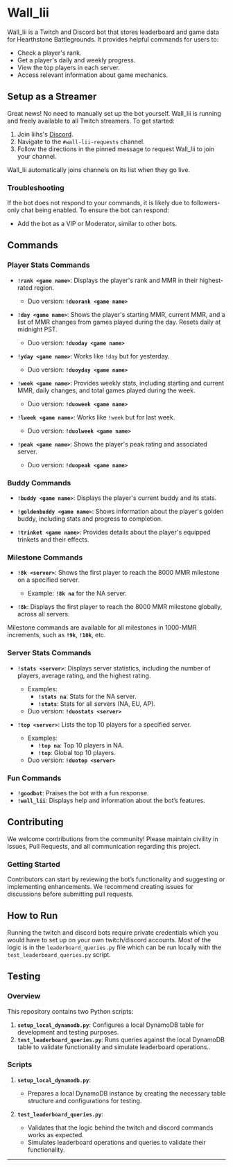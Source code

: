 # Wall_lii

Wall_lii is a Twitch and Discord bot that stores leaderboard and game data for Hearthstone Battlegrounds. It provides helpful commands for users to:

- Check a player's rank.
- Get a player's daily and weekly progress.
- View the top players in each server.
- Access relevant information about game mechanics.

## Setup as a Streamer

Great news! No need to manually set up the bot yourself. Wall_lii is running and freely available to all Twitch streamers. To get started:

1. Join liihs's [Discord](https://discord.com/invite/C6NguFf).
2. Navigate to the `#wall-lii-requests` channel.
3. Follow the directions in the pinned message to request Wall_lii to join your channel.

Wall_lii automatically joins channels on its list when they go live.

### Troubleshooting

If the bot does not respond to your commands, it is likely due to followers-only chat being enabled. To ensure the bot can respond:

- Add the bot as a VIP or Moderator, similar to other bots.

## Commands

### Player Stats Commands

- **`!rank <game name>`**: Displays the player's rank and MMR in their highest-rated region.  
  - Duo version: **`!duorank <game name>`**

- **`!day <game name>`**: Shows the player's starting MMR, current MMR, and a list of MMR changes from games played during the day. Resets daily at midnight PST.  
  - Duo version: **`!duoday <game name>`**

- **`!yday <game name>`**: Works like `!day` but for yesterday.  
  - Duo version: **`!duoyday <game name>`**

- **`!week <game name>`**: Provides weekly stats, including starting and current MMR, daily changes, and total games played during the week.  
  - Duo version: **`!duoweek <game name>`**

- **`!lweek <game name>`**: Works like `!week` but for last week.  
  - Duo version: **`!duolweek <game name>`**

- **`!peak <game name>`**: Shows the player's peak rating and associated server.  
  - Duo version: **`!duopeak <game name>`**

### Buddy Commands

- **`!buddy <game name>`**: Displays the player's current buddy and its stats.  

- **`!goldenbuddy <game name>`**: Shows information about the player's golden buddy, including stats and progress to completion.  

- **`!trinket <game name>`**: Provides details about the player's equipped trinkets and their effects.  

### Milestone Commands

- **`!8k <server>`**: Shows the first player to reach the 8000 MMR milestone on a specified server.  
  - Example: **`!8k na`** for the NA server.  

- **`!8k`**: Displays the first player to reach the 8000 MMR milestone globally, across all servers.

Milestone commands are available for all milestones in 1000-MMR increments, such as **`!9k`**, **`!10k`**, etc.

### Server Stats Commands

- **`!stats <server>`**: Displays server statistics, including the number of players, average rating, and the highest rating.  
  - Examples:  
    - **`!stats na`**: Stats for the NA server.  
    - **`!stats`**: Stats for all servers (NA, EU, AP).  
  - Duo version: **`!duostats <server>`**

- **`!top <server>`**: Lists the top 10 players for a specified server.  
  - Examples:  
    - **`!top na`**: Top 10 players in NA.  
    - **`!top`**: Global top 10 players.  
  - Duo version: **`!duotop <server>`**

### Fun Commands

- **`!goodbot`**: Praises the bot with a fun response.
- **`!wall_lii`**: Displays help and information about the bot’s features.

## Contributing

We welcome contributions from the community! Please maintain civility in Issues, Pull Requests, and all communication regarding this project.

### Getting Started

Contributors can start by reviewing the bot’s functionality and suggesting or implementing enhancements. We recommend creating issues for discussions before submitting pull requests.

## How to Run

Running the twitch and discord bots require private credentials which you would have to set up on your own twitch/discord accounts. Most of the logic is in the `leaderboard_queries.py` file which can be run locally with the `test_leaderboard_queries.py` script.

## Testing

### **Overview**
This repository contains two Python scripts:
1. **`setup_local_dynamodb.py`**: Configures a local DynamoDB table for development and testing purposes.
2. **`test_leaderboard_queries.py`**: Runs queries against the local DynamoDB table to validate functionality and simulate leaderboard operations..

### **Scripts**
1. **`setup_local_dynamodb.py`**:
   - Prepares a local DynamoDB instance by creating the necessary table structure and configurations for testing.

2. **`test_leaderboard_queries.py`**:
   - Validates that the logic behind the twitch and discord commands works as expected.
   - Simulates leaderboard operations and queries to validate their functionality.

---
